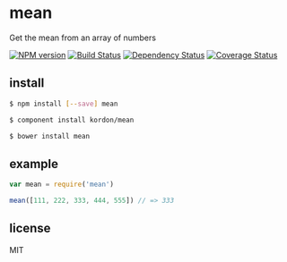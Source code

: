 # mean

Get the mean from an array of numbers

[![NPM version](https://badge.fury.io/js/mean.png)](http://badge.fury.io/js/mean)
[![Build Status](https://secure.travis-ci.org/kordon/mean.png)](http://travis-ci.org/kordon/mean)
[![Dependency Status](https://gemnasium.com/kordon/mean.png)](https://gemnasium.com/kordon/mean)
[![Coverage Status](https://coveralls.io/repos/kordon/mean/badge.png?branch=master)](https://coveralls.io/r/kordon/mean?branch=master)

## install

```bash
$ npm install [--save] mean
```
```bash
$ component install kordon/mean
```
```bash
$ bower install mean
```


## example

```js
var mean = require('mean')

mean([111, 222, 333, 444, 555]) // => 333
```

## license

MIT